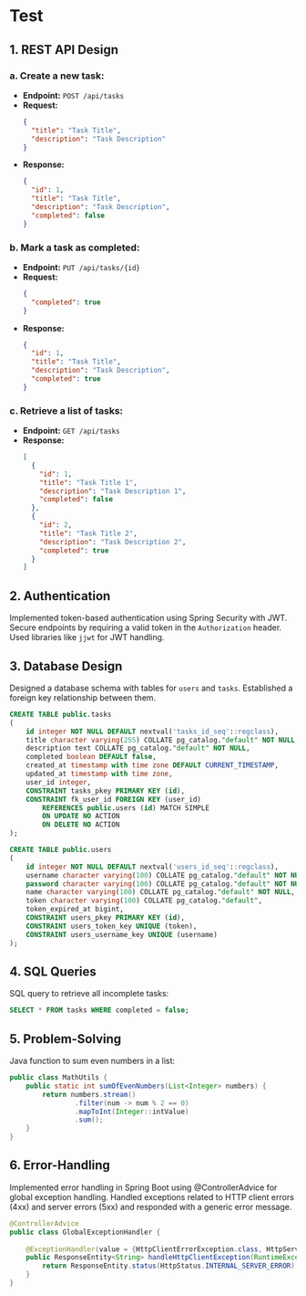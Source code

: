 # Test

## 1. REST API Design

### a. Create a new task:
   - **Endpoint:** `POST /api/tasks`
   - **Request:**
     ```json
     {
       "title": "Task Title",
       "description": "Task Description"
     }
     ```
   - **Response:**
     ```json
     {
       "id": 1,
       "title": "Task Title",
       "description": "Task Description",
       "completed": false
     }
     ```

### b. Mark a task as completed:
   - **Endpoint:** `PUT /api/tasks/{id}`
   - **Request:**
     ```json
     {
       "completed": true
     }
     ```
   - **Response:**
     ```json
     {
       "id": 1,
       "title": "Task Title",
       "description": "Task Description",
       "completed": true
     }
     ```

### c. Retrieve a list of tasks:
   - **Endpoint:** `GET /api/tasks`
   - **Response:**
     ```json
     [
       {
         "id": 1,
         "title": "Task Title 1",
         "description": "Task Description 1",
         "completed": false
       },
       {
         "id": 2,
         "title": "Task Title 2",
         "description": "Task Description 2",
         "completed": true
       }
     ]
     ```

## 2. Authentication

Implemented token-based authentication using Spring Security with JWT. Secure endpoints by requiring a valid token in the `Authorization` header. Used libraries like `jjwt` for JWT handling.

## 3. Database Design

Designed a database schema with tables for `users` and `tasks`. Established a foreign key relationship between them. 

```sql
CREATE TABLE public.tasks
(
    id integer NOT NULL DEFAULT nextval('tasks_id_seq'::regclass),
    title character varying(255) COLLATE pg_catalog."default" NOT NULL,
    description text COLLATE pg_catalog."default" NOT NULL,
    completed boolean DEFAULT false,
    created_at timestamp with time zone DEFAULT CURRENT_TIMESTAMP,
    updated_at timestamp with time zone,
    user_id integer,
    CONSTRAINT tasks_pkey PRIMARY KEY (id),
    CONSTRAINT fk_user_id FOREIGN KEY (user_id)
        REFERENCES public.users (id) MATCH SIMPLE
        ON UPDATE NO ACTION
        ON DELETE NO ACTION
);

CREATE TABLE public.users
(
    id integer NOT NULL DEFAULT nextval('users_id_seq'::regclass),
    username character varying(100) COLLATE pg_catalog."default" NOT NULL,
    password character varying(100) COLLATE pg_catalog."default" NOT NULL,
    name character varying(100) COLLATE pg_catalog."default" NOT NULL,
    token character varying(100) COLLATE pg_catalog."default",
    token_expired_at bigint,
    CONSTRAINT users_pkey PRIMARY KEY (id),
    CONSTRAINT users_token_key UNIQUE (token),
    CONSTRAINT users_username_key UNIQUE (username)
);
```

## 4. SQL Queries

SQL query to retrieve all incomplete tasks:

```sql
SELECT * FROM tasks WHERE completed = false;
```

## 5. Problem-Solving

Java function to sum even numbers in a list:

```java
public class MathUtils {
    public static int sumOfEvenNumbers(List<Integer> numbers) {
        return numbers.stream()
                .filter(num -> num % 2 == 0)
                .mapToInt(Integer::intValue)
                .sum();
    }
}
```

## 6. Error-Handling

Implemented error handling in Spring Boot using @ControllerAdvice for global exception handling. Handled exceptions related to HTTP client errors (4xx) and server errors (5xx) and responded with a generic error message.

```java
@ControllerAdvice
public class GlobalExceptionHandler {
    
    @ExceptionHandler(value = {HttpClientErrorException.class, HttpServerErrorException.class})
    public ResponseEntity<String> handleHttpClientException(RuntimeException ex) {
        return ResponseEntity.status(HttpStatus.INTERNAL_SERVER_ERROR).body("Error connecting to external service");
    }
}
```
